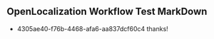 ## OpenLocalization Workflow Test MarkDown
* 4305ae40-f76b-4468-afa6-aa837dcf60c4 thanks!

<!--HONumber=Jul16_HO2-->


